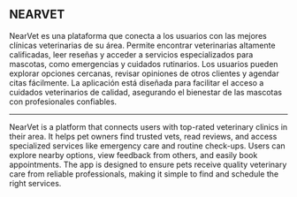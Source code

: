 ## NEARVET

NearVet es una plataforma que conecta a los usuarios con las mejores clínicas veterinarias de su área. Permite encontrar veterinarias altamente calificadas, leer reseñas y acceder a servicios especializados para mascotas, como emergencias y cuidados rutinarios. Los usuarios pueden explorar opciones cercanas, revisar opiniones de otros clientes y agendar citas fácilmente. La aplicación está diseñada para facilitar el acceso a cuidados veterinarios de calidad, asegurando el bienestar de las mascotas con profesionales confiables.

---

NearVet is a platform that connects users with top-rated veterinary clinics in their area. It helps pet owners find trusted vets, read reviews, and access specialized services like emergency care and routine check-ups. Users can explore nearby options, view feedback from others, and easily book appointments. The app is designed to ensure pets receive quality veterinary care from reliable professionals, making it simple to find and schedule the right services.
